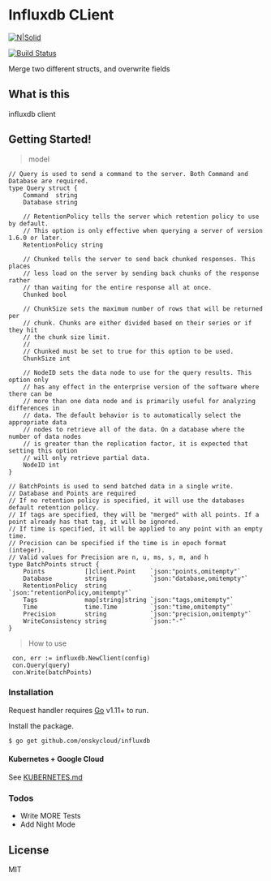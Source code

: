 # Influxdb CLient

[![N|Solid](https://cldup.com/dTxpPi9lDf.thumb.png)](https://github.com/onskycloud/influxdb)

[![Build Status](https://travis-ci.org/joemccann/dillinger.svg?branch=master)](https://github.com/onskycloud/influxdb)

Merge two different structs, and overwrite fields

## What is this

influxdb client

## Getting Started!
> model
```
// Query is used to send a command to the server. Both Command and Database are required.
type Query struct {
	Command  string
	Database string

	// RetentionPolicy tells the server which retention policy to use by default.
	// This option is only effective when querying a server of version 1.6.0 or later.
	RetentionPolicy string

	// Chunked tells the server to send back chunked responses. This places
	// less load on the server by sending back chunks of the response rather
	// than waiting for the entire response all at once.
	Chunked bool

	// ChunkSize sets the maximum number of rows that will be returned per
	// chunk. Chunks are either divided based on their series or if they hit
	// the chunk size limit.
	//
	// Chunked must be set to true for this option to be used.
	ChunkSize int

	// NodeID sets the data node to use for the query results. This option only
	// has any effect in the enterprise version of the software where there can be
	// more than one data node and is primarily useful for analyzing differences in
	// data. The default behavior is to automatically select the appropriate data
	// nodes to retrieve all of the data. On a database where the number of data nodes
	// is greater than the replication factor, it is expected that setting this option
	// will only retrieve partial data.
	NodeID int
}

// BatchPoints is used to send batched data in a single write.
// Database and Points are required
// If no retention policy is specified, it will use the databases default retention policy.
// If tags are specified, they will be "merged" with all points. If a point already has that tag, it will be ignored.
// If time is specified, it will be applied to any point with an empty time.
// Precision can be specified if the time is in epoch format (integer).
// Valid values for Precision are n, u, ms, s, m, and h
type BatchPoints struct {
	Points           []client.Point    `json:"points,omitempty"`
	Database         string            `json:"database,omitempty"`
	RetentionPolicy  string            `json:"retentionPolicy,omitempty"`
	Tags             map[string]string `json:"tags,omitempty"`
	Time             time.Time         `json:"time,omitempty"`
	Precision        string            `json:"precision,omitempty"`
	WriteConsistency string            `json:"-"`
}
```
> How to use
  ```
   con, err := influxdb.NewClient(config)
   con.Query(query)
   con.Write(batchPoints)
  ```


### Installation

Request handler requires [Go](https://golang.org/) v1.11+ to run.

Install the package.

```sh
$ go get github.com/onskycloud/influxdb
```

#### Kubernetes + Google Cloud

See [KUBERNETES.md](https://github.com/joemccann/dillinger/blob/master/KUBERNETES.md)


### Todos

 - Write MORE Tests
 - Add Night Mode

License
----

MIT
